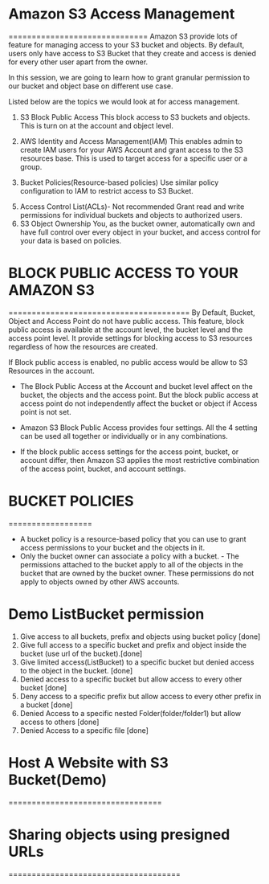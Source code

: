 # Amazon S3 Access Management
==============================
Amazon S3 provide lots of feature for managing access to your S3 bucket and objects.  By default, users only have access to S3 Bucket that they create and access is denied for every other user apart from the owner.

In this session, we are going to learn how to grant granular permission to our bucket and object base on different use case.

Listed below are the topics we would look at for access management.


1. S3 Block Public Access
       This block access to S3 buckets and objects. This is turn on at the account and object level.

2. AWS Identity and Access Management(IAM)
        This enables admin to create IAM users for your AWS Account and grant access to the S3 resources base. This is used to target access for a specific user or a group.
3. Bucket Policies(Resource-based policies) 
        Use similar policy configuration to IAM to restrict access to S3 Bucket.
<!-- 4. Amazon S3 Access Points
        Configure named network endpoints with dedicated access policies to manage data access at scale for shared datasets in Amazon S3. -->
5. Access Control List(ACLs)- Not recommended
        Grant read and write permissions for individual buckets and objects to authorized users. 
6. S3 Object Ownership
        You, as the bucket owner, automatically own and have full control over every object in your bucket, and access control for your data is based on policies.


# BLOCK PUBLIC ACCESS TO YOUR AMAZON S3
=======================================
By Default, Bucket, Object and Access Point do not have public access. This feature, block public access is available at the account level, the bucket level and the access point level. It provide settings for blocking access to S3 resources regardless of how the resources are created.

If Block public access is enabled, no public access would be allow to S3 Resources in the account.

* The Block Public Access at the Account and bucket level affect  on the bucket, the objects and the access point. But the block public access at access point do not independently affect the bucket or object if Access point is not set. 

* Amazon S3 Block Public Access provides four settings. All the 4 setting can be used all together or individually or in any combinations.

*  If the block public access settings for the access point, bucket, or account differ, then Amazon S3 applies the most restrictive combination of the access point, bucket, and account settings.

# BUCKET POLICIES
==================
- A bucket policy is a resource-based policy that you can use to grant access permissions to your bucket and the objects in it. 
- Only the bucket owner can associate a policy with a bucket.  - The permissions attached to the bucket apply to all of the objects in the bucket that are owned by the bucket owner. These permissions do not apply to objects owned by other AWS accounts.


Demo
ListBucket permission
=========================

1. Give access to all buckets, prefix and objects using bucket policy [done]
2. Give full access to a specific bucket and prefix and object inside the bucket  (use url of the bucket).[done]
3. Give limited access(ListBucket) to a specific bucket but denied access to the object in the bucket. [done]
4. Denied access to a specific bucket but allow access to every other bucket [done]
5. Deny access to a specific prefix but allow access to every other prefix in  a bucket [done]
6. Denied Access to a specific nested Folder(folder/folder1) but allow access to others [done]
7. Denied Access to a specific file [done]


# Host A Website with S3 Bucket(Demo)
=================================



# Sharing objects using presigned URLs
=====================================